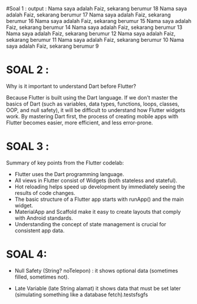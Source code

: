 #Soal 1 : 
output : 
Nama saya adalah Faiz, sekarang berumur 18
Nama saya adalah Faiz, sekarang berumur 17
Nama saya adalah Faiz, sekarang berumur 16
Nama saya adalah Faiz, sekarang berumur 15
Nama saya adalah Faiz, sekarang berumur 14
Nama saya adalah Faiz, sekarang berumur 13
Nama saya adalah Faiz, sekarang berumur 12
Nama saya adalah Faiz, sekarang berumur 11
Nama saya adalah Faiz, sekarang berumur 10
Nama saya adalah Faiz, sekarang berumur 9




# SOAL 2 : 
Why is it important to understand Dart before Flutter?

Because Flutter is built using the Dart language. If we don't master the basics of Dart (such as variables, data types, functions, loops, classes, OOP, and null safety), it will be difficult to understand how Flutter widgets work. By mastering Dart first, the process of creating mobile apps with Flutter becomes easier, more efficient, and less error-prone.

# SOAL 3 : 
Summary of key points from the Flutter codelab:

- Flutter uses the Dart programming language.
- All views in Flutter consist of Widgets (both stateless and stateful).
- Hot reloading helps speed up development by immediately seeing the results of code changes.
- The basic structure of a Flutter app starts with runApp() and the main widget.
- MaterialApp and Scaffold make it easy to create layouts that comply with Android standards.
- Understanding the concept of state management is crucial for consistent app data.

# SOAL 4:

- Null Safety (String? noTelepon) :
it shows optional data (sometimes filled, sometimes not).

- Late Variable (late String alamat) 
it shows data that must be set later (simulating something like a database fetch).testsfsgfs